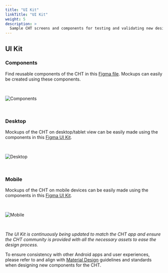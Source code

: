 ```yaml
---
title: "UI Kit"
linkTitle: "UI Kit"
weight: 5
description: >
  Sample CHT screens and components for testing and validating new designs or workflows
---
```


## UI Kit

### Components
Find reusable components of the CHT in this [Figma file](https://www.figma.com/design/mi8e2RnOh4iuBO5GWCulyc/CHT-UI-Kit-%7C-September-2024?node-id=2-3). Mockups can easily be created using these components.


<br>

![Components](figma-components.png)

<br>

### Desktop
Mockups of the CHT on desktop/tablet view can be easily made using the components in this [Figma UI Kit](https://www.figma.com/design/mi8e2RnOh4iuBO5GWCulyc/CHT-UI-Kit-%7C-September-2024?node-id=369-9899).


<br>

![Desktop](figma-desktop.png)

<br>

### Mobile
Mockups of the CHT on mobile devices can be easily made using the components in this <a href="https://www.figma.com/design/mi8e2RnOh4iuBO5GWCulyc/CHT-UI-Kit-%7C-September-2024?node-id=184-1450">Figma UI Kit</a>.


<br>

![Mobile](figma-mobile.png)

<br>

*The UI Kit is continuously being updated to match the CHT app and ensure the CHT community is provided with all the necessary assets to ease the design process.*

To ensure consistency with other Android apps and user experiences, please refer to and align with <a href="https://m3.material.io/">Material Design</a> guidelines and standards when designing new components for the CHT.
